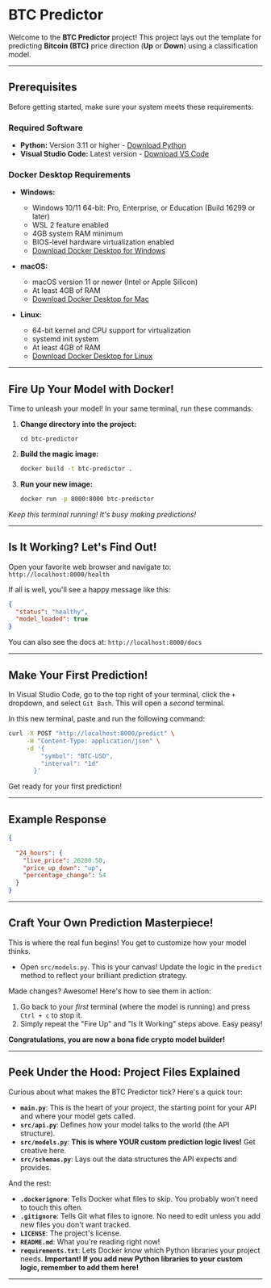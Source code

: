 
# BTC Predictor

Welcome to the **BTC Predictor** project! 
This project lays out the template for predicting **Bitcoin (BTC)** price direction (**Up** or **Down**) using a classification model.

---

## Prerequisites

Before getting started, make sure your system meets these requirements:

### Required Software
* **Python:** Version 3.11 or higher - [Download Python](https://www.python.org/downloads/)
* **Visual Studio Code:** Latest version - [Download VS Code](https://code.visualstudio.com/download)

### Docker Desktop Requirements
* **Windows:**
  - Windows 10/11 64-bit: Pro, Enterprise, or Education (Build 16299 or later)
  - WSL 2 feature enabled
  - 4GB system RAM minimum
  - BIOS-level hardware virtualization enabled
  - [Download Docker Desktop for Windows](https://docs.docker.com/desktop/windows/install/)

* **macOS:**
  - macOS version 11 or newer (Intel or Apple Silicon)
  - At least 4GB of RAM
  - [Download Docker Desktop for Mac](https://docs.docker.com/desktop/mac/install/)

* **Linux:**
  - 64-bit kernel and CPU support for virtualization
  - systemd init system
  - At least 4GB of RAM
  - [Download Docker Desktop for Linux](https://docs.docker.com/desktop/linux/install/)

---

## Fire Up Your Model with Docker!

Time to unleash your model! In your same terminal, run these commands:

1. **Change directory into the project:**  
   ```
   cd btc-predictor
   ```

2. **Build the magic image:**

   ```bash
   docker build -t btc-predictor .
   ```

3. **Run your new image:**

   ```bash
   docker run -p 8000:8000 btc-predictor
   ```

*Keep this terminal running! It's busy making predictions!*

---

## Is It Working? Let's Find Out!

Open your favorite web browser and navigate to:
 `http://localhost:8000/health`

If all is well, you'll see a happy message like this:

```json
{
  "status": "healthy",
  "model_loaded": true
}
```

You can also see the docs at:
 `http://localhost:8000/docs`

---

## Make Your First Prediction!

In Visual Studio Code, go to the top right of your terminal, click the `+` dropdown, and select `Git Bash`. This will open a *second* terminal.

In this new terminal, paste and run the following command:

```bash
curl -X POST "http://localhost:8000/predict" \
     -H "Content-Type: application/json" \
     -d '{
         "symbol": "BTC-USD",
         "interval": "1d"
       }'

```

Get ready for your first prediction! 

---

## Example Response

```json
{
  
  "24_hours": {
    "live_price": 26200.50,
    "price_up_down": "up",
    "percentage_change": 54
  }
}
```

---

## Craft Your Own Prediction Masterpiece!

This is where the real fun begins! You get to customize how your model thinks.

* Open `src/models.py`. This is your canvas! Update the logic in the `predict` method to reflect your brilliant prediction strategy.

Made changes? Awesome! Here's how to see them in action:

1. Go back to your *first* terminal (where the model is running) and press `Ctrl + c` to stop it.
2. Simply repeat the "Fire Up" and "Is It Working" steps above. Easy peasy!

**Congratulations, you are now a bona fide crypto model builder!** 

---

## Peek Under the Hood: Project Files Explained

Curious about what makes the BTC Predictor tick? Here's a quick tour:

* **`main.py`**: This is the heart of your project, the starting point for your API and where your model gets called.
* **`src/api.py`**: Defines how your model talks to the world (the API structure).
* **`src/models.py`**: **This is where YOUR custom prediction logic lives!** Get creative here.
* **`src/schemas.py`**: Lays out the data structures the API expects and provides.

And the rest:

* **`.dockerignore`**: Tells Docker what files to skip. You probably won't need to touch this often.
* **`.gitignore`**: Tells Git what files to ignore. No need to edit unless you add new files you don't want tracked.
* **`LICENSE`**: The project's license.
* **`README.md`**: What you're reading right now!
* **`requirements.txt`**: Lets Docker know which Python libraries your project needs.
   **Important! If you add new Python libraries to your custom logic, remember to add them here!**

---



